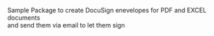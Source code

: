 Sample Package to create DocuSign enevelopes for PDF and EXCEL documents <br> and send them via email to let them sign
